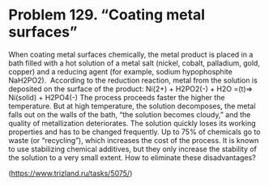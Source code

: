 # Problem 129. “Coating metal surfaces”

When coating metal surfaces chemically, the metal product is placed in a bath filled with a hot solution of a metal salt (nickel, cobalt, palladium, gold, copper) and a reducing agent (for example, sodium hypophosphite NaH2PO2).  According to the reduction reaction, metal from the solution is deposited on the surface of the product: Ni(2+) + H2PO2(-) + H2O =(t)=> Ni(solid) + H2PO4(-) The process proceeds faster the higher the temperature. But at high temperature, the solution decomposes, the metal falls out on the walls of the bath, “the solution becomes cloudy,” and the quality of metallization deteriorates. The solution quickly loses its working properties and has to be changed frequently. Up to 75% of chemicals go to waste (or “recycling”), which increases the cost of the process. It is known to use stabilizing chemical additives, but they only increase the stability of the solution to a very small extent. How to eliminate these disadvantages?

(https://www.trizland.ru/tasks/5075/)
